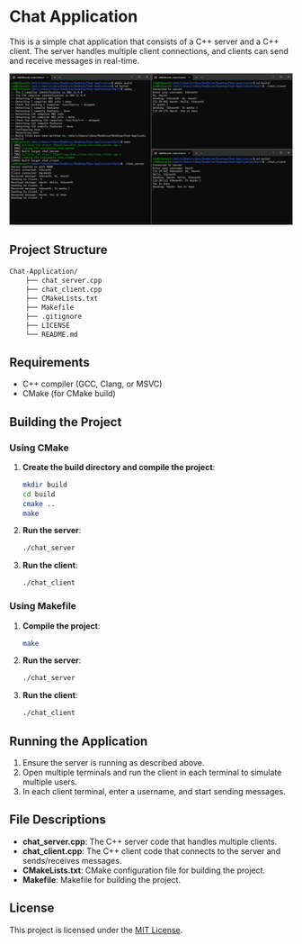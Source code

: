 # Chat Application

This is a simple chat application that consists of a C++ server and a C++ client. The server handles multiple client connections, and clients can send and receive messages in real-time.

![Image](assets/image.png)

## Project Structure

```
Chat-Application/
    ├── chat_server.cpp
    ├── chat_client.cpp
    ├── CMakeLists.txt
    ├── Makefile
    ├── .gitignore
    ├── LICENSE
    └── README.md
```

## Requirements

- C++ compiler (GCC, Clang, or MSVC)
- CMake (for CMake build)

## Building the Project

### Using CMake

1. **Create the build directory and compile the project**:

    ```bash
    mkdir build
    cd build
    cmake ..
    make
    ```

2. **Run the server**:

    ```bash
    ./chat_server
    ```

3. **Run the client**:

    ```bash
    ./chat_client
    ```

### Using Makefile

1. **Compile the project**:

    ```bash
    make
    ```

2. **Run the server**:

    ```bash
    ./chat_server
    ```

3. **Run the client**:

    ```bash
    ./chat_client
    ```

## Running the Application

1. Ensure the server is running as described above.
2. Open multiple terminals and run the client in each terminal to simulate multiple users.
3. In each client terminal, enter a username, and start sending messages.

## File Descriptions

- **chat_server.cpp**: The C++ server code that handles multiple clients.
- **chat_client.cpp**: The C++ client code that connects to the server and sends/receives messages.
- **CMakeLists.txt**: CMake configuration file for building the project.
- **Makefile**: Makefile for building the project.

## License

This project is licensed under the [MIT License](LICENSE).